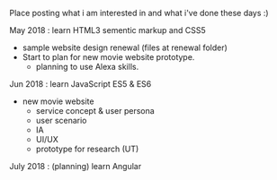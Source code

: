 Place posting what i am interested in and what i've done these days :)

May 2018 : learn HTML3 sementic markup and CSS5
- sample website design renewal (files at renewal folder)
- Start to plan for new movie website prototype.
  - planning to use Alexa skills.

Jun 2018 : learn JavaScript ES5 & ES6 
- new movie website
  - service concept & user persona
  - user scenario 
  - IA
  - UI/UX
  - prototype for research (UT)

July 2018 : (planning) learn Angular 
